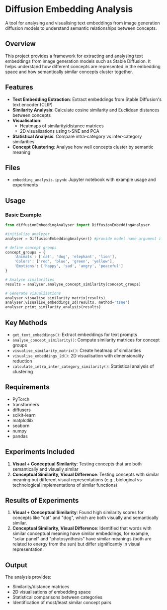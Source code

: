 # Diffusion Embedding Analysis

A tool for analysing and visualising text embeddings from image generation diffusion models to understand semantic relationships between concepts.

## Overview
This project provides a framework for extracting and analysing text embeddings from image generation models such as Stable Diffusion. It helps understand how different concepts are represented in the embedding space and how semantically similar concepts cluster together.

## Features
- **Text Embedding Extraction**: Extract embeddings from Stable Diffusion's text encoder (CLIP)
- **Similarity Analysis**: Calculate cosine similarity and Euclidean distances between concepts
- **Visualisation**: 
  - Heatmaps of similarity/distance matrices
  - 2D visualisations using t-SNE and PCA
- **Statistical Analysis**: Compare intra-category vs inter-category similarities
- **Concept Clustering**: Analyse how well concepts cluster by semantic meaning

## Files
- `embedding_analysis.ipynb`: Jupyter notebook with example usage and experiments

## Usage

### Basic Example
```python
from diffusionEmbeddingAnalyser import DiffusionEmbeddingAnalyser

#initialize analyzer
analyser = DiffusionEmbeddingAnalyser() #provide model name argument if needed

# define concept groups
concept_groups = {
    'Animals': ['cat', 'dog', 'elephant', 'lion'],
    'Colors': ['red', 'blue', 'green', 'yellow'],
    'Emotions': ['happy', 'sad', 'angry', 'peaceful']
}

# Analyse similarities
results = analyser.analyse_concept_similarity(concept_groups)

# Generate visualisations
analyser.visualise_similarity_matrix(results)
analyser.visualise_embeddings_2d(results, method='tsne')
analyser.print_similarity_analysis(results)
```

## Key Methods
- `get_text_embeddings()`: Extract embeddings for text prompts
- `analyse_concept_similarity()`: Compute similarity matrices for concept groups
- `visualise_similarity_matrix()`: Create heatmap of similarities
- `visualise_embeddings_2d()`: 2D visualisation with dimensionality reduction
- `calculate_intra_inter_category_similarity()`: Statistical analysis of clustering

## Requirements
- PyTorch
- transformers
- diffusers
- scikit-learn
- matplotlib
- seaborn
- numpy
- pandas

## Experiments Included
1. **Visual + Conceptual Similarity**: Testing concepts that are both semantically and visually similar
2. **Conceptual Similarity, Visual Difference**: Testing concepts with similar meaning but different visual representations (e.g., biological vs technological implementations of similar functions)

## Results of Experiments
1. **Visual + Conceptual Similarity**: Found high similarity scores for concepts like "cat" and "dog", which are both visually and semantically similar.
2. **Conceptual Similarity, Visual Difference**: Identified that words with similar conceptual meaning have similar embeddings, for example, "solar panel" and "photosynthesis" have similar meanings (both are related to energy from the sun) but differ significantly in visual representation.

## Output

The analysis provides:
- Similarity/distance matrices
- 2D visualisations of embedding space
- Statistical comparisons between categories
- Identification of most/least similar concept pairs